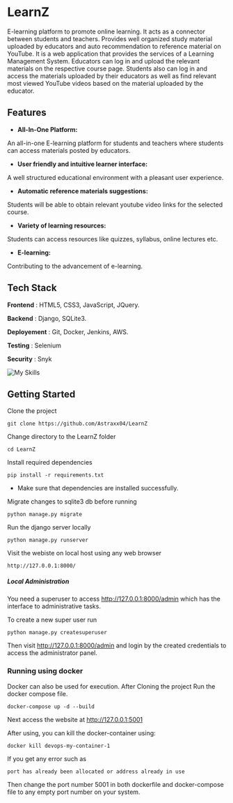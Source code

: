 # LearnZ 
E-learning platform to promote online learning. It acts as a connector between students and teachers. Provides well organized study material uploaded by educators and auto recommendation to reference material on YouTube. It is a web application that provides the services of a Learning Management System. Educators can log in and upload the relevant materials on the respective course page. Students also can log in and access the materials uploaded by their educators as well as find relevant most viewed YouTube videos based on the material uploaded by the educator.

## Features

- <b>All-In-One Platform:</b> 


An all-in-one E-learning platform for students and teachers where students can access materials posted by educators.
- <b>User friendly and intuitive learner interface:</b> 


A well structured educational environment with a pleasant user experience. 
- <b>Automatic reference materials suggestions:</b> 


Students will be able to obtain relevant youtube video links for the selected course.
- <b>Variety of learning resources:</b> 


Students can access resources like quizzes, syllabus, online lectures etc.
- <b>E-learning:</b>


Contributing to the advancement of e-learning.

## Tech Stack

**Frontend** : HTML5, CSS3, JavaScript, JQuery.

**Backend** : Django, SQLite3.

**Deployement** : Git, Docker, Jenkins, AWS.

**Testing** : Selenium

**Security** : Snyk


![My Skills](https://skills.thijs.gg/icons?i=html,css,js,jquery,django,python,sqlite,git,docker,jenkins,aws,snyk,selenium&perline=3)

## Getting Started 

Clone the project

```
git clone https://github.com/Astraxx04/LearnZ
```

Change directory to the LearnZ folder

```
cd LearnZ
```

Install required dependencies 

```
pip install -r requirements.txt 
```
- Make sure that dependencies are installed successfully.

Migrate changes to sqlite3 db before running

```
python manage.py migrate
```

Run the django server locally

```
python manage.py runserver
```

Visit the webiste on local host using any web browser

```
http://127.0.0.1:8000/
```

##### Local Administration

You need a superuser to access http://127.0.0.1:8000/admin which has the interface to administrative tasks.

To create a new super user run

```
python manage.py createsuperuser
```

Then visit http://127.0.0.1:8000/admin and login by the created credentials to access the administrator panel.

### Running using docker
Docker can also be used for execution. After Cloning the project Run the docker compose file.
```
docker-compose up -d --build 
```
Next access the website at http://127.0.0.1:5001

After using, you can kill the docker-container using:
```
docker kill devops-my-container-1 
```
If you get any error such as 
```
port has already been allocated or address already in use
```
Then change the port number 5001 in both dockerfile and docker-compose file to any empty port number on your system. 
